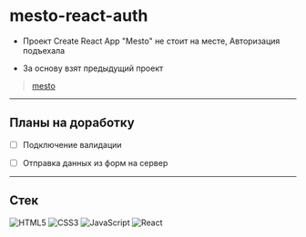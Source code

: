 # mesto-react-auth


- Проект Create React App "Mesto" не стоит на месте, Авторизация подъехала

- За основу взят предыдущий проект 
> [mesto](https://github.com/stswm/mesto-react  "ссылка на репо GitHub")



---

## Планы на доработку

  

- [ ] Подключение валидации

- [ ] Отправка данных из форм на сервер

---


## Стек

![HTML5](https://img.shields.io/badge/html5-%23E34F26.svg?style=for-the-badge&logo=html5&logoColor=white) ![CSS3](https://img.shields.io/badge/css3-%231572B6.svg?style=for-the-badge&logo=css3&logoColor=white) ![JavaScript](https://img.shields.io/badge/javascript-%23323330.svg?style=for-the-badge&logo=javascript&logoColor=%23F7DF1E) ![React](https://img.shields.io/badge/react-%2320232a.svg?style=for-the-badge&logo=react&logoColor=%2361DAFB)